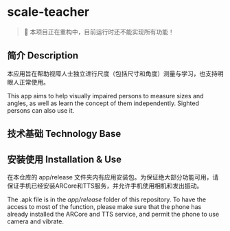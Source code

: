 # scale-teacher

> 🚨 本项目正在重构中，目前运行时还不能实现所有功能！



## 简介 Description

本应用旨在帮助视障人士独立进行尺度（包括尺寸和角度）测量与学习，也支持明眼人正常使用。

This app aims to help visually impaired persons to measure sizes and angles, as well as learn the concept of them independently. Sighted persons can also use it.



## 技术基础 Technology Base



## 安装使用 Installation & Use

在本仓库的 app/release 文件夹内有应用安装包。为保证绝大部分功能可用，请保证手机已经安装ARCore和TTS服务，并允许手机使用相机和发出振动。

The .apk file is in the *app/release* folder of this repository. To have the access to most of the function, please make sure that the phone has already installed the ARCore and TTS service, and permit the phone to use camera and vibrate.
